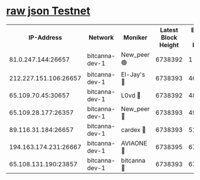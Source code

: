 [raw json Testnet](https://rpc-check.bcat.stavr.tech/bcat/rpc-bcat-result.json)
=


<table><tr><th>IP-Address</th><th>Network</th><th>Moniker</th><th>Latest Block Height</th><th>Earliest Block Height</th><th>Catching Up</th><th>Tx Index</th><th>Voting Power</th><th>Scan Time</th></tr><tr><td>81.0.247.144:26657</td><td>bitcanna-dev-1</td><td>New_peer 🟢</td><td>6738392</td><td>1</td><td>False</td><td>on</td><td>0</td><td>2024-03-05T11:31:03.046768093UTC</td></tr><tr><td>212.227.151.106:26657</td><td>bitcanna-dev-1</td><td>El-Jay's 🔴</td><td>6738393</td><td>4670391</td><td>False</td><td>on</td><td>2218164</td><td>2024-03-05T11:31:09.671765261UTC</td></tr><tr><td>65.109.70.45:30657</td><td>bitcanna-dev-1</td><td>L0vd 🔴</td><td>6738392</td><td>4828155</td><td>False</td><td>on</td><td>307920</td><td>2024-03-05T11:31:03.363230385UTC</td></tr><tr><td>65.109.28.177:26357</td><td>bitcanna-dev-1</td><td>New_peer 🔴</td><td>6738393</td><td>4952911</td><td>False</td><td>on</td><td>2237067</td><td>2024-03-05T11:31:10.254350095UTC</td></tr><tr><td>89.116.31.184:26657</td><td>bitcanna-dev-1</td><td>cardex 🔴</td><td>6738393</td><td>5185001</td><td>False</td><td>on</td><td>1</td><td>2024-03-05T11:31:09.960220992UTC</td></tr><tr><td>194.163.174.231:26667</td><td>bitcanna-dev-1</td><td>AVIAONE 🔴</td><td>6738395</td><td>6730461</td><td>False</td><td>on</td><td>1949865</td><td>2024-03-05T11:31:19.003114548UTC</td></tr><tr><td>65.108.131.190:23857</td><td>bitcanna-dev-1</td><td>bitcanna 🔴</td><td>6738393</td><td>6734393</td><td>False</td><td>off</td><td>378446</td><td>2024-03-05T11:31:10.564469437UTC</td></tr></table>